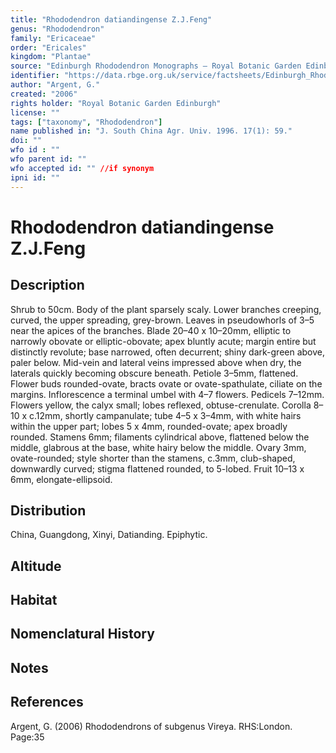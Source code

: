 ```yaml
---
title: "Rhododendron datiandingense Z.J.Feng"
genus: "Rhododendron"
family: "Ericaceae"
order: "Ericales"
kingdom: "Plantae"
source: "Edinburgh Rhododendron Monographs – Royal Botanic Garden Edinburgh"
identifier: "https://data.rbge.org.uk/service/factsheets/Edinburgh_Rhododendron_Monographs.xhtml"
author: "Argent, G."
created: "2006"
rights holder: "Royal Botanic Garden Edinburgh"
license: ""
tags: ["taxonomy", "Rhododendron"]
name published in: "J. South China Agr. Univ. 1996. 17(1): 59."
doi: ""
wfo id : ""
wfo parent id: ""
wfo accepted id: "" //if synonym                      
ipni id: ""
---
```


                       

# Rhododendron datiandingense Z.J.Feng

## Description
Shrub to 50cm. Body of the plant sparsely scaly. Lower branches creeping, curved, the upper spreading, grey-brown. Leaves in pseudowhorls of 3–5 near the apices of the branches. Blade 20–40 x 10–20mm, elliptic to narrowly obovate or elliptic-obovate; apex bluntly acute; margin entire but distinctly revolute; base narrowed, often decurrent; shiny dark-green above, paler below. Mid-vein and lateral veins impressed above when dry, the laterals quickly becoming obscure beneath. Petiole 3–5mm, flattened. Flower buds rounded-ovate, bracts ovate or ovate-spathulate, ciliate on the margins. Inflorescence a terminal umbel with 4–7 flowers. Pedicels 7–12mm. Flowers yellow, the calyx small; lobes reflexed, obtuse-crenulate. Corolla 8–10 x c.12mm, shortly campanulate; tube 4–5 x 3–4mm, with white hairs within the upper part; lobes 5 x 4mm, rounded-ovate; apex broadly rounded. Stamens 6mm; filaments cylindrical above, flattened below the middle, glabrous at the base, white hairy below the middle. Ovary 3mm, ovate-rounded; style shorter than the stamens, c.3mm, club-shaped, downwardly curved; stigma flattened rounded, to 5-lobed. Fruit 10–13 x 6mm, elongate-ellipsoid.

## Distribution
China, Guangdong, Xinyi, Datianding. Epiphytic.

## Altitude


## Habitat


## Nomenclatural History

                       
## Notes


## References

Argent, G. (2006) Rhododendrons of subgenus Vireya. RHS:London. Page:35
